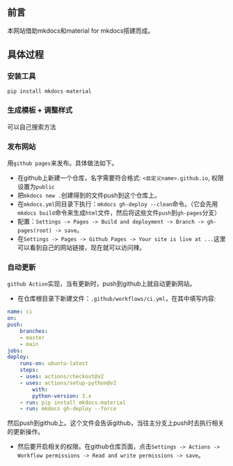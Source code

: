 ## 前言
本网站借助mkdocs和material for mkdocs搭建而成。

## 具体过程
### 安装工具
```c
pip install mkdocs-material
```
### 生成模板 + 调整样式
可以自己搜索方法
### 发布网站
用`github pages`来发布。具体做法如下。

- 在github上新建一个仓库，名字需要符合格式: `<自定义name>.github.io`, 权限设置为`public`
- 把`mkdocs new .`创建得到的文件push到这个仓库上。
- 在`mkdocs.yml`同目录下执行：`mkdocs gh-deploy --clean`命令。（它会先用`mkdocs build`命令来生成`html`文件，然后将这些文件`push`到`gh-pages`分支）
- 配置：`Settings -> Pages -> Build and deployment -> Branch -> gh-pages(root) -> save`。
- 在`Settings -> Pages -> Github Pages -> Your site is live at ...`这里可以看到自己的网站链接，现在就可以访问辣。

### 自动更新
`github Action`实现，当有更新时，push到github上就自动更新网站。

- 在仓库根目录下新建文件：`.github/workflows/ci.yml`，在其中填写内容:

```yml
name: ci
on:
push:
    branches:
    - master
    - main
jobs:
deploy:
    runs-on: ubuntu-latest
    steps:
    - uses: actions/checkout@v2
    - uses: actions/setup-python@v2
        with:
        python-version: 3.x
    - run: pip install mkdocs-material
    - run: mkdocs gh-deploy --force
```

然后push到github上。这个文件会告诉github，当往主分支上push时去执行相关的更新操作。

- 然后要开启相关的权限。在github仓库页面，点击`Settings -> Actions -> Workflow permissions -> Read and write permissions -> save`。

